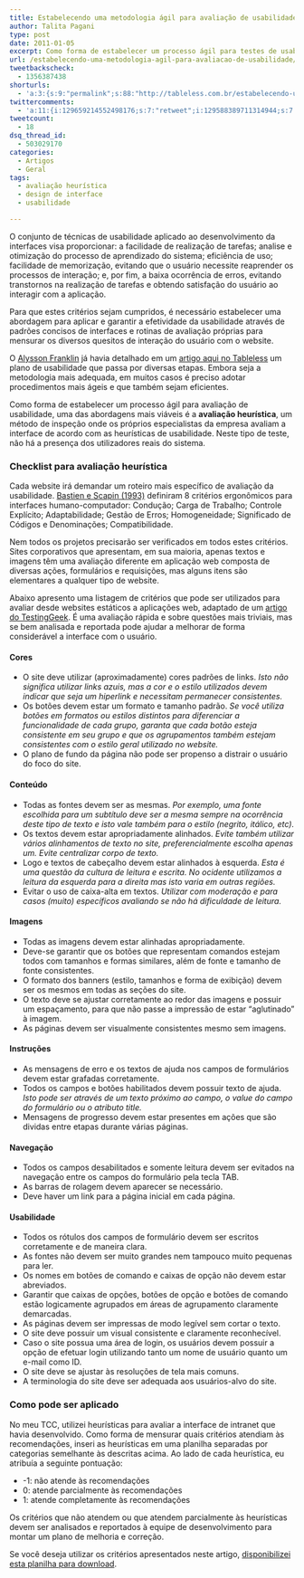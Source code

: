 ```yaml
---
title: Estabelecendo uma metodologia ágil para avaliação de usabilidade
author: Talita Pagani
type: post
date: 2011-01-05
excerpt: Como forma de estabelecer um processo ágil para testes de usabilidade, uma das abordagens mais viáveis é a avaliação heurística, um método onde os próprios especialistas da empresa avaliam a interface de acordo com as heurísticas de usabilidade.
url: /estabelecendo-uma-metodologia-agil-para-avaliacao-de-usabilidade/
tweetbackscheck:
  - 1356387438
shorturls:
  - 'a:3:{s:9:"permalink";s:88:"http://tableless.com.br/estabelecendo-uma-metodologia-agil-para-avaliacao-de-usabilidade";s:7:"tinyurl";s:26:"http://tinyurl.com/3kpcssp";s:4:"isgd";s:19:"http://is.gd/IBjCUa";}'
twittercomments:
  - 'a:11:{i:129659214552498176;s:7:"retweet";i:129588389711314944;s:7:"retweet";i:129588311747608577;s:7:"retweet";i:145288595719192576;s:7:"retweet";i:145121819203080192;s:7:"retweet";i:145089184846192641;s:7:"retweet";i:145085876530200576;s:7:"retweet";i:145085876349833216;s:7:"retweet";i:177064148977467394;s:7:"retweet";i:177046209507237892;s:7:"retweet";i:177043955714752513;s:7:"retweet";}'
tweetcount:
  - 18
dsq_thread_id:
  - 503029170
categories:
  - Artigos
  - Geral
tags:
  - avaliação heurística
  - design de interface
  - usabilidade

---
```

O conjunto de técnicas de usabilidade aplicado ao desenvolvimento da interfaces visa proporcionar: a facilidade de realização de tarefas; analise e otimização do processo de aprendizado do sistema; eficiência de uso; facilidade de memorização, evitando que o usuário necessite reaprender os processos de interação; e, por fim, a baixa ocorrência de erros, evitando transtornos na realização de tarefas e obtendo satisfação do usuário ao interagir com a aplicação.

Para que estes critérios sejam cumpridos, é necessário estabelecer uma abordagem para aplicar e garantir a efetividade da usabilidade através de padrões concisos de interfaces e rotinas de avaliação próprias para mensurar os diversos quesitos de interação do usuário com o website.

O [Alysson Franklin][1] já havia detalhado em um [artigo aqui no Tableless][2] um plano de usabilidade que passa por diversas etapas. Embora seja a metodologia mais adequada, em muitos casos é preciso adotar procedimentos mais ágeis e que também sejam eficientes.

Como forma de estabelecer um processo ágil para avaliação de usabilidade, uma das abordagens mais viáveis é a **avaliação heurística**, um método de inspeção onde os próprios especialistas da empresa avaliam a interface de acordo com as heurísticas de usabilidade. Neste tipo de teste, não há a presença dos utilizadores reais do sistema.

### Checklist para avaliação heurística

Cada website irá demandar um roteiro mais específico de avaliação da usabilidade. [Bastien e Scapin (1993)][3] definiram 8 critérios ergonômicos para interfaces humano-computador: Condução; Carga de Trabalho; Controle Explícito; Adaptabilidade; Gestão de Erros; Homogeneidade; Significado de Códigos e Denominações; Compatibilidade.

Nem todos os projetos precisarão ser verificados em todos estes critérios. Sites corporativos que apresentam, em sua maioria, apenas textos e imagens têm uma avaliação diferente em aplicação web composta de diversas ações, formulários e requisições, mas alguns itens são elementares a qualquer tipo de website.

Abaixo apresento uma listagem de critérios que pode ser utilizados para avaliar desde websites estáticos a aplicações web, adaptado de um [artigo do TestingGeek][4]. É uma avaliação rápida e sobre questões mais triviais, mas se bem analisada e reportada pode ajudar a melhorar de forma considerável a interface com o usuário.

#### Cores

  * O site deve utilizar (aproximadamente) cores padrões de links. _Isto não significa utilizar links azuis, mas a cor e o estilo utilizados devem indicar que seja um hiperlink e necessitam permanecer consistentes._
  * Os botões devem estar um formato e tamanho padrão. _Se você utiliza botões em formatos ou estilos distintos para diferenciar a funcionalidade de cada grupo, garanta que cada botão esteja consistente em seu grupo e que os agrupamentos também estejam consistentes com o estilo geral utilizado no website._
  * O plano de fundo da página não pode ser propenso a distrair o usuário do foco do site.

#### Conteúdo

  * Todas as fontes devem ser as mesmas. _Por exemplo, uma fonte escolhida para um subtítulo deve ser a mesma sempre na ocorrência deste tipo de texto e isto vale também para o estilo (negrito, itálico, etc)._
  * Os textos devem estar apropriadamente alinhados. _Evite também utilizar vários alinhamentos de texto no site, preferencialmente escolha apenas um. Evite centralizar corpo de texto._
  * Logo e textos de cabeçalho devem estar alinhados à esquerda. _Esta é uma questão da cultura de leitura e escrita. No ocidente utilizamos a leitura da esquerda para a direita mas isto varia em outras regiões._
  * Evitar o uso de caixa-alta em textos. _Utilizar com moderação e para casos (muito) específicos avaliando se não há dificuldade de leitura._

#### Imagens

  * Todas as imagens devem estar alinhadas apropriadamente.
  * Deve-se garantir que os botões que representam comandos estejam todos com tamanhos e formas similares, além de fonte e tamanho de fonte consistentes.
  * O formato dos banners (estilo, tamanhos e forma de exibição) devem ser os mesmos em todas as seções do site.
  * O texto deve se ajustar corretamente ao redor das imagens e possuir um espaçamento, para que não passe a impressão de estar &#8220;aglutinado&#8221; à imagem.
  * As páginas devem ser visualmente consistentes mesmo sem imagens.

#### Instruções

  * As mensagens de erro e os textos de ajuda nos campos de formulários devem estar grafadas corretamente.
  * Todos os campos e botões habilitados devem possuir texto de ajuda. _Isto pode ser através de um texto próximo ao campo, o value do campo do formulário ou o atributo title._
  * Mensagens de progresso devem estar presentes em ações que são dividas entre etapas durante várias páginas.

#### Navegação

  * Todos os campos desabilitados e somente leitura devem ser evitados na navegação entre os campos do formulário pela tecla TAB.
  * As barras de rolagem devem aparecer se necessário.
  * Deve haver um link para a página inicial em cada página.

#### Usabilidade

  * Todos os rótulos dos campos de formulário devem ser escritos corretamente e de maneira clara.
  * As fontes não devem ser muito grandes nem tampouco muito pequenas para ler.
  * Os nomes em botões de comando e caixas de opção não devem estar abreviados.
  * Garantir que caixas de opções, botões de opção e botões de comando estão logicamente agrupados em áreas de agrupamento claramente demarcadas.
  * As páginas devem ser impressas de modo legível sem cortar o texto.
  * O site deve possuir um visual consistente e claramente reconhecível.
  * Caso o site possua uma área de login, os usuários devem possuir a opção de efetuar login utilizando tanto um nome de usuário quanto um e-mail como ID.
  * O site deve se ajustar às resoluções de tela mais comuns.
  * A terminologia do site deve ser adequada aos usuários-alvo do site.

### Como pode ser aplicado

No meu TCC, utilizei heurísticas para avaliar a interface de intranet que havia desenvolvido. Como forma de mensurar quais critérios atendiam às recomendações, inseri as heurísticas em uma planilha separadas por categorias semelhante às descritas acima. Ao lado de cada heurística, eu atribuía a seguinte pontuação:

  * -1: não atende às recomendações
  * 0: atende parcialmente às recomendações
  * 1: atende completamente às recomendações

Os critérios que não atendem ou que atendem parcialmente às heurísticas devem ser analisados e reportados à equipe de desenvolvimento para montar um plano de melhoria e correção.

Se você deseja utilizar os critérios apresentados neste artigo, [disponibilizei esta planilha para download][5].

 [1]: http://tableless.com.br/?author=9
 [2]: http://tableless.com.br/vote-no-especialista-em-usabilidade-para-presidente
 [3]: http://www.labiutil.inf.ufsc.br/CriteriosErgonomicos/Abertura.html
 [4]: http://www.testinggeek.com/index.php/testing-templates/checklist-guidelines/78-web-application-ui-checklist
 [5]: http://tableless.com.br/uploads/2010/12/Avaliação-Heurística.xls